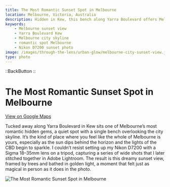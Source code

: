 ```yaml
---
title: The Most Romantic Sunset Spot in Melbourne
location: Melbourne, Victoria, Australia
description: Hidden in Kew, this bench along Yarra Boulevard offers Melbourne’s most romantic sunset view. Captured with a Nikon D7200 and Sigma 18–35mm.
keywords:
    - Melbourne sunset view
    - Yarra Boulevard Kew
    - Melbourne city skyline
    - romantic spot Melbourne
    - Nikon D7200 sunset photo
image: /images/through-the-lens/urban-glow/melbourne-city-sunset-view.jpg
type: photo
---
```


::BackButton
::

# The Most Romantic Sunset Spot in Melbourne

<a href="https://www.google.com/maps/search/?api=1&query=Melbourne+City+Sunset+View,Kew,+Victoria,+Australia" target="_blank" rel="noopener noreferrer">View on Google Maps</a>

Tucked away along Yarra Boulevard in Kew sits one of Melbourne’s most romantic hidden gems, a quiet spot with a single bench overlooking the city skyline. It’s the kind of place where you feel like the whole of Melbourne is yours, especially as the sun dips behind the horizon and the lights of the CBD begin to sparkle. I couldn’t resist setting up my Nikon D7200 with a Sigma 18–35mm lens on a tripod, capturing a series of wide shots that I later stitched together in Adobe Lightroom. The result is this dreamy sunset view, framed by trees and bathed in golden light, a moment that felt just as magical in person as it does in the photo.

![The Most Romantic Sunset Spot in Melbourne](/images/through-the-lens/urban-glow/melbourne-city-sunset-view.jpg)

<div class="mb-8"></div>
